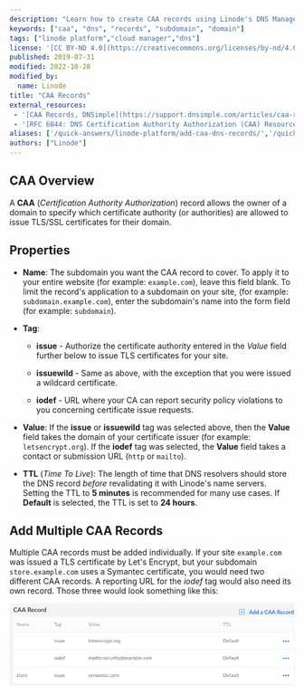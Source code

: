 ```yaml
---
description: "Learn how to create CAA records using Linode's DNS Manager"
keywords: ["caa", "dns", "records", "subdomain", "domain"]
tags: ["linode platform","cloud manager","dns"]
license: '[CC BY-ND 4.0](https://creativecommons.org/licenses/by-nd/4.0)'
published: 2019-07-31
modified: 2022-10-28
modified_by:
  name: Linode
title: "CAA Records"
external_resources:
 - '[CAA Records, DNSimple](https://support.dnsimple.com/articles/caa-record/)'
 - '[RFC 6844: DNS Certification Authority Authorization (CAA) Resource Record](https://tools.ietf.org/html/rfc6844)'
aliases: ['/quick-answers/linode-platform/add-caa-dns-records/','/quick-answers/linode-platform/add-caa-dns-records-classic-manager/','/guides/add-caa-dns-records/','/products/networking/dns-manager/guides/add-caa-dns-records/']
authors: ["Linode"]
---
```


## CAA Overview

A **CAA** (*Certification Authority Authorization*) record allows the owner of a domain to specify which certificate authority (or authorities) are allowed to issue TLS/SSL certificates for their domain.

## Properties

- **Name**: The subdomain you want the CAA record to cover. To apply it to your entire website (for example: `example.com`), leave this field blank. To limit the record's application to a subdomain on your site, (for example: `subdomain.example.com`), enter the subdomain's name into the form field (for example: `subdomain`).

- **Tag**:

    -  **issue** - Authorize the certificate authority entered in the *Value* field further below to issue TLS certificates for your site.

    -  **issuewild** - Same as above, with the exception that you were issued a wildcard certificate.

    -  **iodef** - URL where your CA can report security policy violations to you concerning certificate issue requests.

- **Value**: If the **issue** or **issuewild** tag was selected above, then the **Value** field takes the domain of your certificate issuer (for example: `letsencrypt.org`). If the **iodef** tag was selected, the **Value** field takes a contact or submission URL (`http` or `mailto`).

- **TTL** (*Time To Live*): The length of time that DNS resolvers should store the DNS record *before* revalidating it with Linode's name servers. Setting the TTL to **5 minutes** is recommended for many use cases. If **Default** is selected, the TTL is set to **24 hours**.

## Add Multiple CAA Records

Multiple CAA records must be added individually. If your site `example.com` was issued a TLS certificate by Let's Encrypt, but your subdomain `store.example.com` uses a Symantec certificate, you would need two different CAA records. A reporting URL for the *iodef* tag would also need its own record. Those three would look something like this:

![Multiple CAA records](multiple-caa-records.png)
